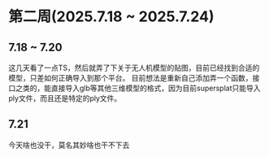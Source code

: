 # 第二周(2025.7.18 ~ 2025.7.24)

## 7.18 ~ 7.20
这几天看了一点TS，然后就弄了下关于无人机模型的贴图，目前已经找到合适的模型，只差如何正确导入到那个平台。
目前想法是重新自己添加弄一个函数，接口之类的，能直接导入glb等其他三维模型的格式，因为目前supersplat只能导入ply文件，而且还是特定的ply文件。

## 7.21
今天啥也没干，莫名其妙啥也干不下去